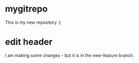 # mygitrepo
This is my new repository :)

# edit header
I am making some changes - but it is in the new-feature branch.